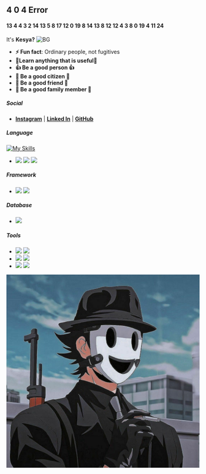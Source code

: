 ## 4 0 4 Error 
#### **13 4 4 3 2 14 13 5 8 17 12 0 19 8 14 13 8 12 12 4 3 8 0 19 4 11 24**

It's **Kesya?**
![BG](img/BG.png)

- **⚡ Fun fact**: Ordinary people, not fugitives
- **🌱Learn anything that is useful🌱**
- **👍 Be a good person 👍**
- **👊 Be a good citizen 👊**
- **👫 Be a good friend 👫**
- **👭 Be a good family member 👭**

##### Social
- [**Instagram**](https://www.instagram.com/iamksyaa/) | [**Linked In**](https://www.linkedin.com/in/kesyapujiatmoko/) | [**GitHub**](https://github.com/KesyaCODE)


##### Language
[![My Skills](https://skillicons.dev/icons?i=html,css,php,&theme=light)](https://skillicons.dev)
- <img src="https://img.shields.io/badge/HTML5-E34F26?style=for-the-badge&logo=html5&logoColor=white" /> <img src="https://img.shields.io/badge/CSS3-1572B6?style=for-the-badge&logo=css3&logoColor=white" /> <img src="https://img.shields.io/badge/PHP-777BB4?style=for-the-badge&logo=php&logoColor=white" />
##### Framework
- <img src="https://img.shields.io/badge/Laravel-FF2D20?style=for-the-badge&logo=laravel&logoColor=white" /> <img src="https://img.shields.io/badge/Tailwind_CSS-38B2AC?style=for-the-badge&logo=tailwind-css&logoColor=white" />
##### Database
- <img src="https://img.shields.io/badge/MySQL-005C84?style=for-the-badge&logo=mysql&logoColor=white" />
##### Tools
- <img src="https://img.shields.io/badge/ChatGPT-74aa9c?style=for-the-badge&logo=openai&logoColor=white" /> <img src="https://img.shields.io/badge/github%20copilot-000000?style=for-the-badge&logo=githubcopilot&logoColor=white" />
- <img src="https://img.shields.io/badge/Figma-F24E1E?style=for-the-badge&logo=figma&logoColor=white" /> <img src="https://img.shields.io/badge/Canva-%2300C4CC.svg?&style=for-the-badge&logo=Canva&logoColor=white" />
- <img src="https://img.shields.io/badge/Microsoft_Word-2B579A?style=for-the-badge&logo=microsoft-word&logoColor=white" /> <img src="https://img.shields.io/badge/Microsoft_Excel-217346?style=for-the-badge&logo=microsoft-excel&logoColor=white
" />

![Just profile](img/Profile.jpg)

